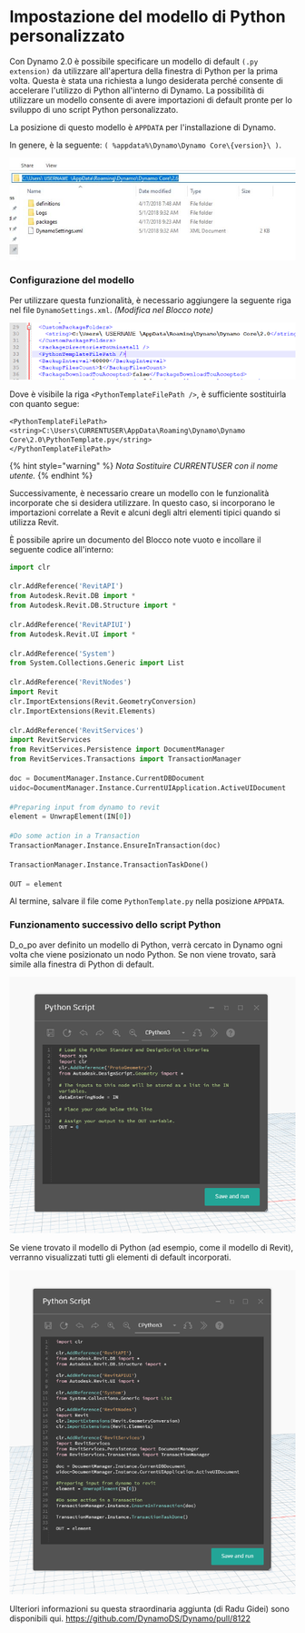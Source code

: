 # Impostazione del modello di Python personalizzato

Con Dynamo 2.0 è possibile specificare un modello di default `(.py extension)` da utilizzare all'apertura della finestra di Python per la prima volta. Questa è stata una richiesta a lungo desiderata perché consente di accelerare l'utilizzo di Python all'interno di Dynamo. La possibilità di utilizzare un modello consente di avere importazioni di default pronte per lo sviluppo di uno script Python personalizzato.

La posizione di questo modello è `APPDATA` per l'installazione di Dynamo.

In genere, è la seguente: `( %appdata%\Dynamo\Dynamo Core\{version}\ )`.

![](../images/8-3/3/pythontemplates-appdatafolderlocation.jpg)

### Configurazione del modello

Per utilizzare questa funzionalità, è necessario aggiungere la seguente riga nel file `DynamoSettings.xml`. _(Modifica nel Blocco note)_

![](../images/8-3/3/pythontemplates-dynamosettingsxmlfile.png)

Dove è visibile la riga `<PythonTemplateFilePath />`, è sufficiente sostituirla con quanto segue:

```
<PythonTemplateFilePath>
<string>C:\Users\CURRENTUSER\AppData\Roaming\Dynamo\Dynamo Core\2.0\PythonTemplate.py</string>
</PythonTemplateFilePath>
```

{% hint style="warning" %}
_Nota Sostituire CURRENTUSER con il nome utente._
{% endhint %}

Successivamente, è necessario creare un modello con le funzionalità incorporate che si desidera utilizzare. In questo caso, si incorporano le importazioni correlate a Revit e alcuni degli altri elementi tipici quando si utilizza Revit.

È possibile aprire un documento del Blocco note vuoto e incollare il seguente codice all'interno:

``` py
import clr

clr.AddReference('RevitAPI')
from Autodesk.Revit.DB import *
from Autodesk.Revit.DB.Structure import *

clr.AddReference('RevitAPIUI')
from Autodesk.Revit.UI import *

clr.AddReference('System')
from System.Collections.Generic import List

clr.AddReference('RevitNodes')
import Revit
clr.ImportExtensions(Revit.GeometryConversion)
clr.ImportExtensions(Revit.Elements)

clr.AddReference('RevitServices')
import RevitServices
from RevitServices.Persistence import DocumentManager
from RevitServices.Transactions import TransactionManager

doc = DocumentManager.Instance.CurrentDBDocument
uidoc=DocumentManager.Instance.CurrentUIApplication.ActiveUIDocument

#Preparing input from dynamo to revit
element = UnwrapElement(IN[0])

#Do some action in a Transaction
TransactionManager.Instance.EnsureInTransaction(doc)

TransactionManager.Instance.TransactionTaskDone()

OUT = element
```

Al termine, salvare il file come `PythonTemplate.py` nella posizione `APPDATA`.

### Funzionamento successivo dello script Python

D\_o\_po aver definito un modello di Python, verrà cercato in Dynamo ogni volta che viene posizionato un nodo Python. Se non viene trovato, sarà simile alla finestra di Python di default.

![](../images/8-3/3/pythontemplates-beforesetuptemplate.jpg)

Se viene trovato il modello di Python (ad esempio, come il modello di Revit), verranno visualizzati tutti gli elementi di default incorporati.

![](../images/8-3/3/pythontemplates-aftersetuptemplate.jpg)

Ulteriori informazioni su questa straordinaria aggiunta (di Radu Gidei) sono disponibili qui. https://github.com/DynamoDS/Dynamo/pull/8122
